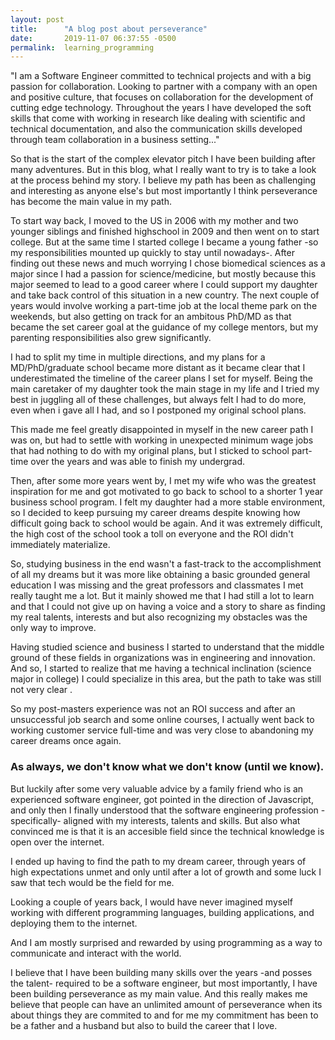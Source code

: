 ```yaml
---
layout: post
title:      "A blog post about perseverance"
date:       2019-11-07 06:37:55 -0500
permalink:  learning_programming
---
```


"I am a Software Engineer committed to technical projects and with a big passion for collaboration. Looking to partner with a company with an open and positive culture, that focuses on collaboration for the development of cutting edge technology. Throughout the years I have developed the soft skills that come with working in research like dealing with scientific and technical documentation, and also the communication skills developed through team collaboration in a business setting..."

So that is the start of the complex elevator pitch I have been building after many adventures. But in this blog, what I really want to try is to take a look at the process behind my story. I believe my path has been as challenging and interesting as anyone else's but most importantly I think perseverance has become the main value in my path.

To start way back, I moved to the US in 2006 with my mother and two younger siblings and finished highschool in 2009 and then went on to start college. But at the same time I started college I became a young father -so my responsibilities mounted up quickly to stay until nowadays-. After finding out these news and much worrying I chose biomedical sciences as a major since I had a passion for science/medicine, but mostly because this major seemed to lead to a good career where I could support my daughter and take back control of this situation in a new country. The next couple of years would involve working a part-time job at the local theme park on the weekends, but also getting on track for an ambitous PhD/MD as that became the set career goal at the guidance of my college mentors, but my parenting responsibilities also grew significantly.

I had to split my time in multiple directions, and my plans for a MD/PhD/graduate school became more distant as it became clear that I underestimated the timeline of the career plans I set for myself. Being the main caretaker of my daughter took the main stage in my life and I tried my best in juggling all of these challenges, but always felt I had to do more, even when i gave all I had, and so I postponed my original school plans.

This made me feel greatly disappointed in myself in the new career path I was on, but had to settle with working in unexpected minimum wage jobs that had nothing to do with my original plans, but I sticked to school part-time over the years and was able to finish my undergrad.

Then, after some more years went by, I met my wife who was the greatest inspiration for me and got motivated to go back to school to a shorter 1 year business school program. I felt my daughter had a more stable environment, so I decided to keep pursuing my career dreams despite knowing how difficult going back to school would be again. And it was extremely difficult, the high cost of the school took a toll on everyone and the ROI didn't immediately materialize.

So, studying business in the end wasn't a fast-track to the accomplishment of all my dreams but it was more like obtaining a basic grounded general education I was missing and the great professors and classmates I met really taught me a lot. But it mainly showed me that I had still a lot to learn and that I could not give up on having a voice and a story to share as finding my real talents, interests and but also recognizing my obstacles was the only way to improve.

Having studied science and business I started to understand that the middle ground of these fields in organizations was in engineering and innovation. And so, I started to realize that me having a technical inclination (science major in college) I could specialize in this area, but the path to take was still not very clear .

So my post-masters experience was not an ROI success and after an unsuccessful job search and some online courses, I actually went back to working customer service full-time and was very close to abandoning my career dreams once again. 

### As always, we don't know what we don't know (until we know).

But luckily after some very valuable advice by a family friend who is an experienced software engineer, got pointed in the direction of Javascript, and only then I finally understood that the software engineering profession -specifically- aligned with my interests, talents and skills. But also what convinced me is that it is an accesible field since the technical knowledge is open over the internet.

I ended up having to find the path to my dream career, through years of high expectations unmet and only until after a lot of growth and some luck I saw that tech would be the field for me. 

Looking a couple of years back, I would have never imagined myself working with different programming languages, building applications, and deploying them to the internet.

And I am mostly surprised and rewarded by using programming as a way to communicate and interact with the world.

I believe that I have been building many skills over the years -and posses the talent- required to be a software engineer, but most importantly, I have been building perseverance as my main value. And this really makes me believe that people can have an unlimited amount of perseverance when its about things they are commited to and for me my commitment has been to be a father and a husband but also to build the career that I love.
